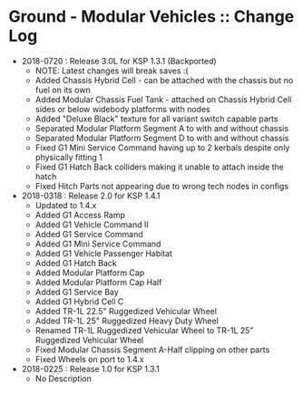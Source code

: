 # Ground - Modular Vehicles :: Change Log

* 2018-0720 : Release 3.0L for KSP 1.3.1 (Backported)
	- NOTE: Latest changes will break saves :(
	- Added Chassis Hybrid Cell - can be attached with the chassis but no fuel on its own
	- Added Modular Chassis Fuel Tank - attached on Chassis Hybrid Cell sides or below widebody platforms with nodes
	- Added "Deluxe Black" texture for all variant switch capable parts
	- Separated Modular Platform Segment A to with and without chassis
	- Separated Modular Platform Segment D to with and without chassis
	- Fixed G1 Mini Service Command having up to 2 kerbals despite only physically fitting 1
	- Fixed G1 Hatch Back colliders making it unable to attach inside the hatch
	- Fixed Hitch Parts not appearing due to wrong tech nodes in configs
* 2018-0318 : Release 2.0 for KSP 1.4.1
	- Updated to 1.4.x
	- Added G1 Access Ramp
	- Added G1 Vehicle Command II
	- Added G1 Service Command
	- Added G1 Mini Service Command
	- Added G1 Vehicle Passenger Habitat
	- Added G1 Hatch Back
	- Added Modular Platform Cap
	- Added Modular Platform Cap Half
	- Added G1 Service Bay
	- Added G1 Hybrid Cell C
	- Added TR-1L 22.5" Ruggedized Vehicular Wheel
	- Added TR-1L 25" Ruggedized Heavy Duty Wheel
	- Renamed TR-1L Ruggedized Vehicular Wheel to  TR-1L 25" Ruggedized Vehicular Wheel
	- Fixed Modular Chassis Segment A-Half clipping on other parts
	- Fixed Wheels on port to 1.4.x
* 2018-0225 : Release 1.0 for KSP 1.3.1
	- No Description
